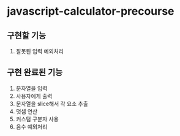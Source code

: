 # javascript-calculator-precourse
## 구현할 기능
1. 잘못된 입력 예외처리

## 구현 완료된 기능
1. 문자열을 입력
2. 사용자에게 출력
3. 문자열을 slice해서 각 요소 추출
4. 덧셈 연산
5. 커스텀 구분자 사용
6. 음수 예외처리